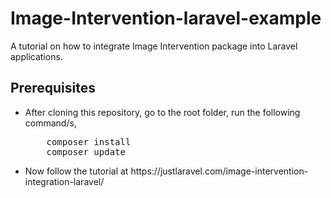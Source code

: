 # Image-Intervention-laravel-example
A tutorial on how to integrate Image Intervention package into Laravel applications.

## Prerequisites
<ul>
<li>After cloning this repository, go to the root folder, run the following command/s,
<pre>
    composer install
    composer update</pre>
</li>
<li> Now follow the tutorial at https://justlaravel.com/image-intervention-integration-laravel/ </li>
</ul>
